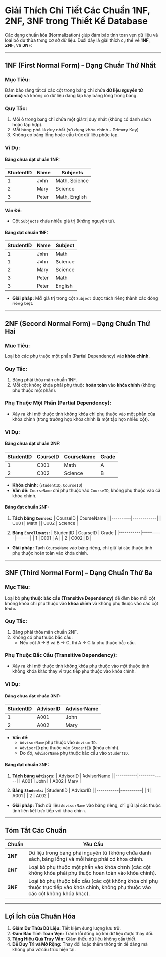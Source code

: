 # **Giải Thích Chi Tiết Các Chuẩn 1NF, 2NF, 3NF trong Thiết Kế Database**

Các dạng chuẩn hóa (Normalization) giúp đảm bảo tính toàn vẹn dữ liệu và loại bỏ dư thừa trong cơ sở dữ liệu. Dưới đây
là giải thích cụ thể về **1NF**, **2NF**, và **3NF**:

---

## **1NF (First Normal Form) – Dạng Chuẩn Thứ Nhất**

### **Mục Tiêu:**

Đảm bảo rằng tất cả các cột trong bảng chỉ chứa **dữ liệu nguyên tử (atomic)** và không có dữ liệu dạng lặp hay bảng
lồng trong bảng.

### **Quy Tắc:**

1. Mỗi ô trong bảng chỉ chứa một giá trị duy nhất (không có danh sách hoặc tập hợp).
2. Mỗi hàng phải là duy nhất (sử dụng khóa chính - Primary Key).
3. Không có bảng lồng hoặc cấu trúc dữ liệu phức tạp.

### **Ví Dụ:**

#### **Bảng chưa đạt chuẩn 1NF:**

| StudentID | Name  | Subjects      |
|-----------|-------|---------------|
| 1         | John  | Math, Science |
| 2         | Mary  | Science       |
| 3         | Peter | Math, English |

#### **Vấn Đề:**

- Cột `Subjects` chứa nhiều giá trị (không nguyên tử).

#### **Bảng đạt chuẩn 1NF:**

| StudentID | Name  | Subject |
|-----------|-------|---------|
| 1         | John  | Math    |
| 1         | John  | Science |
| 2         | Mary  | Science |
| 3         | Peter | Math    |
| 3         | Peter | English |

- **Giải pháp:** Mỗi giá trị trong cột `Subject` được tách riêng thành các dòng riêng biệt.

---

## **2NF (Second Normal Form) – Dạng Chuẩn Thứ Hai**

### **Mục Tiêu:**

Loại bỏ các phụ thuộc một phần (Partial Dependency) vào **khóa chính**.

### **Quy Tắc:**

1. Bảng phải thỏa mãn chuẩn 1NF.
2. Mỗi cột không khóa phải phụ thuộc **hoàn toàn** vào **khóa chính** (không phụ thuộc một phần).

### **Phụ Thuộc Một Phần (Partial Dependency):**

- Xảy ra khi một thuộc tính không khóa chỉ phụ thuộc vào một phần của khóa chính (trong trường hợp khóa chính là một tập
  hợp nhiều cột).

### **Ví Dụ:**

#### **Bảng chưa đạt chuẩn 2NF:**

| StudentID | CourseID | CourseName | Grade |
|-----------|----------|------------|-------|
| 1         | C001     | Math       | A     |
| 2         | C002     | Science    | B     |

- **Khóa chính:** (`StudentID`, `CourseID`).
- **Vấn đề:** `CourseName` chỉ phụ thuộc vào `CourseID`, không phụ thuộc vào cả khóa chính.

#### **Bảng đạt chuẩn 2NF:**

1. **Tách bảng `Courses`:**
   | CourseID | CourseName |
   |----------|------------|
   | C001 | Math |
   | C002 | Science |

2. **Bảng `Enrollments`:**
   | StudentID | CourseID | Grade |
   |-----------|----------|-------|
   | 1 | C001 | A |
   | 2 | C002 | B |

- **Giải pháp:** Tách `CourseName` vào bảng riêng, chỉ giữ lại các thuộc tính phụ thuộc hoàn toàn vào khóa chính.

---

## **3NF (Third Normal Form) – Dạng Chuẩn Thứ Ba**

### **Mục Tiêu:**

Loại bỏ **phụ thuộc bắc cầu (Transitive Dependency)** để đảm bảo mỗi cột không khóa chỉ phụ thuộc vào **khóa chính** và
không phụ thuộc vào các cột khác.

### **Quy Tắc:**

1. Bảng phải thỏa mãn chuẩn 2NF.
2. Không có phụ thuộc bắc cầu:
    - Nếu cột A → B và B → C, thì A → C là phụ thuộc bắc cầu.

### **Phụ Thuộc Bắc Cầu (Transitive Dependency):**

- Xảy ra khi một thuộc tính không khóa phụ thuộc vào một thuộc tính không khóa khác thay vì trực tiếp phụ thuộc vào khóa
  chính.

### **Ví Dụ:**

#### **Bảng chưa đạt chuẩn 3NF:**

| StudentID | AdvisorID | AdvisorName |
|-----------|-----------|-------------|
| 1         | A001      | John        |
| 2         | A002      | Mary        |

- **Vấn đề:**
    - `AdvisorName` phụ thuộc vào `AdvisorID`.
    - `AdvisorID` phụ thuộc vào `StudentID` (khóa chính).
    - Do đó, `AdvisorName` phụ thuộc bắc cầu vào `StudentID`.

#### **Bảng đạt chuẩn 3NF:**

1. **Tách bảng `Advisors`:**
   | AdvisorID | AdvisorName |
   |-----------|-------------|
   | A001 | John |
   | A002 | Mary |

2. **Bảng `Students`:**
   | StudentID | AdvisorID |
   |-----------|-----------|
   | 1 | A001 |
   | 2 | A002 |

- **Giải pháp:** Tách dữ liệu `AdvisorName` vào bảng riêng, chỉ giữ lại các thuộc tính liên kết trực tiếp với khóa
  chính.

---

## **Tóm Tắt Các Chuẩn**

| **Chuẩn** | **Yêu Cầu**                                                                                                                         |
|-----------|-------------------------------------------------------------------------------------------------------------------------------------|
| **1NF**   | Dữ liệu trong bảng phải nguyên tử (không chứa danh sách, bảng lồng) và mỗi hàng phải có khóa chính.                                 |
| **2NF**   | Loại bỏ phụ thuộc một phần vào khóa chính (các cột không khóa phải phụ thuộc hoàn toàn vào khóa chính).                             |
| **3NF**   | Loại bỏ phụ thuộc bắc cầu (các cột không khóa chỉ phụ thuộc trực tiếp vào khóa chính, không phụ thuộc vào các cột không khóa khác). |

---

## **Lợi Ích của Chuẩn Hóa**

1. **Giảm Dư Thừa Dữ Liệu:** Tiết kiệm dung lượng lưu trữ.
2. **Đảm Bảo Tính Toàn Vẹn:** Tránh lỗi đồng bộ khi dữ liệu được thay đổi.
3. **Tăng Hiệu Quả Truy Vấn:** Giảm thiểu dữ liệu không cần thiết.
4. **Dễ Duy Trì và Mở Rộng:** Thay đổi hoặc thêm thông tin dễ dàng mà không phá vỡ cấu trúc hiện tại.


